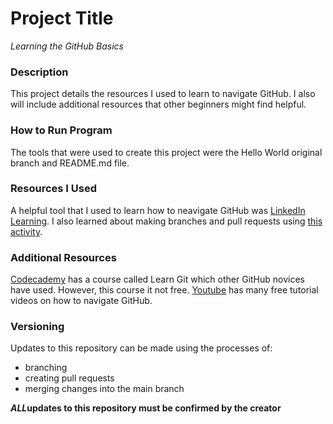 # Project Title
_Learning the GitHub Basics_

### Description
This project details the resources I used to learn to navigate GitHub. I also will include additional resources that other beginners might find helpful.

### How to Run Program
The tools that were used to create this project were the Hello World original branch and README.md file.

### Resources I Used
A helpful tool that I used to learn how to neavigate GitHub was [LinkedIn Learning](https://www.linkedin.com/learning/).
I also learned about making branches and pull requests using [this activity](https://www.guides.github.com/activities/hello-world/).

### Additional Resources
[Codecademy](https://www.codecademy.com) has a course called Learn Git which other GitHub novices have used. However, this course it not free.
[Youtube](https://www.youtube.com) has many free tutorial videos on how to navigate GitHub.

### Versioning
Updates to this repository can be made using the processes of:
- branching 
- creating pull requests
- merging changes into the main branch

***ALL*updates to this repository must be confirmed by the creator** 
